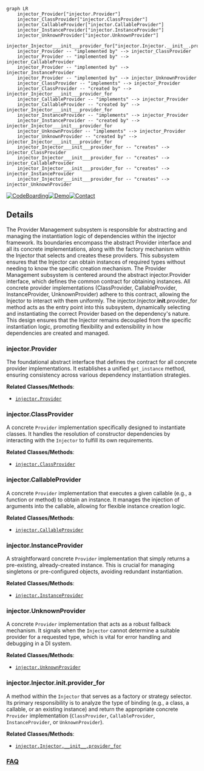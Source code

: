 ```mermaid
graph LR
    injector_Provider["injector.Provider"]
    injector_ClassProvider["injector.ClassProvider"]
    injector_CallableProvider["injector.CallableProvider"]
    injector_InstanceProvider["injector.InstanceProvider"]
    injector_UnknownProvider["injector.UnknownProvider"]
    injector_Injector___init___provider_for["injector.Injector.__init__.provider_for"]
    injector_Provider -- "implemented by" --> injector_ClassProvider
    injector_Provider -- "implemented by" --> injector_CallableProvider
    injector_Provider -- "implemented by" --> injector_InstanceProvider
    injector_Provider -- "implemented by" --> injector_UnknownProvider
    injector_ClassProvider -- "implements" --> injector_Provider
    injector_ClassProvider -- "created by" --> injector_Injector___init___provider_for
    injector_CallableProvider -- "implements" --> injector_Provider
    injector_CallableProvider -- "created by" --> injector_Injector___init___provider_for
    injector_InstanceProvider -- "implements" --> injector_Provider
    injector_InstanceProvider -- "created by" --> injector_Injector___init___provider_for
    injector_UnknownProvider -- "implements" --> injector_Provider
    injector_UnknownProvider -- "created by" --> injector_Injector___init___provider_for
    injector_Injector___init___provider_for -- "creates" --> injector_ClassProvider
    injector_Injector___init___provider_for -- "creates" --> injector_CallableProvider
    injector_Injector___init___provider_for -- "creates" --> injector_InstanceProvider
    injector_Injector___init___provider_for -- "creates" --> injector_UnknownProvider
```

[![CodeBoarding](https://img.shields.io/badge/Generated%20by-CodeBoarding-9cf?style=flat-square)](https://github.com/CodeBoarding/GeneratedOnBoardings)[![Demo](https://img.shields.io/badge/Try%20our-Demo-blue?style=flat-square)](https://www.codeboarding.org/demo)[![Contact](https://img.shields.io/badge/Contact%20us%20-%20contact@codeboarding.org-lightgrey?style=flat-square)](mailto:contact@codeboarding.org)

## Details

The Provider Management subsystem is responsible for abstracting and managing the instantiation logic of dependencies within the injector framework. Its boundaries encompass the abstract Provider interface and all its concrete implementations, along with the factory mechanism within the Injector that selects and creates these providers. This subsystem ensures that the Injector can obtain instances of required types without needing to know the specific creation mechanism. The Provider Management subsystem is centered around the abstract injector.Provider interface, which defines the common contract for obtaining instances. All concrete provider implementations (ClassProvider, CallableProvider, InstanceProvider, UnknownProvider) adhere to this contract, allowing the Injector to interact with them uniformly. The injector.Injector.__init__.provider_for method acts as the entry point into this subsystem, dynamically selecting and instantiating the correct Provider based on the dependency's nature. This design ensures that the Injector remains decoupled from the specific instantiation logic, promoting flexibility and extensibility in how dependencies are created and managed.

### injector.Provider
The foundational abstract interface that defines the contract for all concrete provider implementations. It establishes a unified `get_instance` method, ensuring consistency across various dependency instantiation strategies.


**Related Classes/Methods**:

- <a href="https://github.com/python-injector/injector/blob/master/injector/__init__.py" target="_blank" rel="noopener noreferrer">`injector.Provider`</a>


### injector.ClassProvider
A concrete `Provider` implementation specifically designed to instantiate classes. It handles the resolution of constructor dependencies by interacting with the `Injector` to fulfill its own requirements.


**Related Classes/Methods**:

- <a href="https://github.com/python-injector/injector/blob/master/injector/__init__.py" target="_blank" rel="noopener noreferrer">`injector.ClassProvider`</a>


### injector.CallableProvider
A concrete `Provider` implementation that executes a given callable (e.g., a function or method) to obtain an instance. It manages the injection of arguments into the callable, allowing for flexible instance creation logic.


**Related Classes/Methods**:

- <a href="https://github.com/python-injector/injector/blob/master/injector/__init__.py" target="_blank" rel="noopener noreferrer">`injector.CallableProvider`</a>


### injector.InstanceProvider
A straightforward concrete `Provider` implementation that simply returns a pre-existing, already-created instance. This is crucial for managing singletons or pre-configured objects, avoiding redundant instantiation.


**Related Classes/Methods**:

- <a href="https://github.com/python-injector/injector/blob/master/injector/__init__.py" target="_blank" rel="noopener noreferrer">`injector.InstanceProvider`</a>


### injector.UnknownProvider
A concrete `Provider` implementation that acts as a robust fallback mechanism. It signals when the `Injector` cannot determine a suitable provider for a requested type, which is vital for error handling and debugging in a DI system.


**Related Classes/Methods**:

- <a href="https://github.com/python-injector/injector/blob/master/injector/__init__.py" target="_blank" rel="noopener noreferrer">`injector.UnknownProvider`</a>


### injector.Injector.__init__.provider_for
A method within the `Injector` that serves as a factory or strategy selector. Its primary responsibility is to analyze the type of binding (e.g., a class, a callable, or an existing instance) and return the appropriate concrete `Provider` implementation (`ClassProvider`, `CallableProvider`, `InstanceProvider`, or `UnknownProvider`).


**Related Classes/Methods**:

- <a href="https://github.com/python-injector/injector/blob/master/injector/__init__.py" target="_blank" rel="noopener noreferrer">`injector.Injector.__init__.provider_for`</a>




### [FAQ](https://github.com/CodeBoarding/GeneratedOnBoardings/tree/main?tab=readme-ov-file#faq)